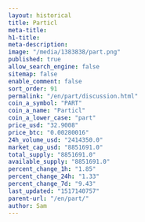 ```yaml
---
layout: historical
title: Particl
meta-title: 
h1-title: 
meta-description: 
image: "/media/1383838/part.png"
published: true
allow_search_engine: false
sitemap: false
enable_comment: false
sort_order: 91
permalink: "/en/part/discussion.html"
coin_a_symbol: "PART"
coin_a_name: "Particl"
coin_a_lower_case: "part"
price_usd: "32.9008"
price_btc: "0.00280016"
24h_volume_usd: "2414350.0"
market_cap_usd: "8851691.0"
total_supply: "8851691.0"
available_supply: "8851691.0"
percent_change_1h: "1.85"
percent_change_24h: "1.33"
percent_change_7d: "9.43"
last_updated: "1517140757"
parent-url: "/en/part/"
author: Sam
---
```


